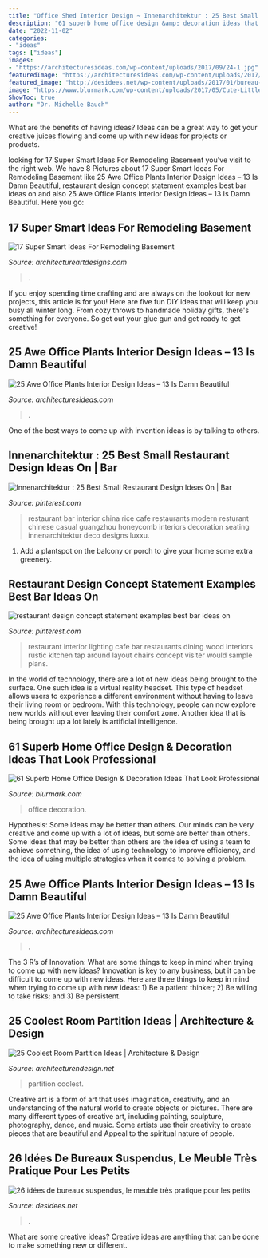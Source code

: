 ```yaml
---
title: "Office Shed Interior Design ~ Innenarchitektur : 25 Best Small Restaurant Design Ideas On"
description: "61 superb home office design &amp; decoration ideas that look professional"
date: "2022-11-02"
categories:
- "ideas"
tags: ["ideas"]
images:
- "https://architecturesideas.com/wp-content/uploads/2017/09/24-1.jpg"
featuredImage: "https://architecturesideas.com/wp-content/uploads/2017/09/5-4.jpg"
featured_image: "http://desidees.net/wp-content/uploads/2017/01/bureau-suspendu-bois-massif-armoires-hautes-faux-plafond-design.jpg"
image: "https://www.blurmark.com/wp-content/uploads/2017/05/Cute-Little-Home-Office.jpg"
ShowToc: true
author: "Dr. Michelle Bauch"
---
```



What are the benefits of having ideas?
Ideas can be a great way to get your creative juices flowing and come up with new ideas for projects or products.

	

		
looking for 17 Super Smart Ideas For Remodeling Basement you've visit to the right web. We have 8 Pictures about 17 Super Smart Ideas For Remodeling Basement like 25 Awe Office Plants Interior Design Ideas – 13 Is Damn Beautiful, restaurant design concept statement examples best bar ideas on and also 25 Awe Office Plants Interior Design Ideas – 13 Is Damn Beautiful. Here you go:
		
    
## 17 Super Smart Ideas For Remodeling Basement

<img loading=lazy src="https://www.architectureartdesigns.com/wp-content/uploads/2015/05/1349-1024x680.jpg" onerror="this.onerror=null;this.src='https://tse1.mm.bing.net/th?id=OIP.RYOevxL-58bo5j5fVXTmLQHaE6&amp;pid=15.1';" alt="17 Super Smart Ideas For Remodeling Basement">

_Source: architectureartdesigns.com_

>. 

	

If you enjoy spending time crafting and are always on the lookout for new projects, this article is for you! Here are five fun DIY ideas that will keep you busy all winter long. From cozy throws to handmade holiday gifts, there's something for everyone. So get out your glue gun and get ready to get creative!

    
## 25 Awe Office Plants Interior Design Ideas – 13 Is Damn Beautiful

<img loading=lazy src="https://architecturesideas.com/wp-content/uploads/2017/09/24-1.jpg" onerror="this.onerror=null;this.src='https://tse3.mm.bing.net/th?id=OIP.HzJmVcVBXhO2r5_aFK_C4QHaEa&amp;pid=15.1';" alt="25 Awe Office Plants Interior Design Ideas – 13 Is Damn Beautiful">

_Source: architecturesideas.com_

>. 

	

One of the best ways to come up with invention ideas is by talking to others.

    
## Innenarchitektur : 25 Best Small Restaurant Design Ideas On | Bar

<img loading=lazy src="https://i.pinimg.com/736x/be/a0/06/bea00666c7db2fd16e13018a1d3abc14.jpg" onerror="this.onerror=null;this.src='https://tse1.mm.bing.net/th?id=OIP.lf6tvcq8meaItsuE46M5uQHaLH&amp;pid=15.1';" alt="Innenarchitektur : 25 Best Small Restaurant Design Ideas On | Bar">

_Source: pinterest.com_

>restaurant bar interior china rice cafe restaurants modern resturant chinese casual guangzhou honeycomb interiors decoration seating innenarchitektur deco designs luxxu. 

	

1. Add a plantspot on the balcony or porch to give your home some extra greenery.

    
## Restaurant Design Concept Statement Examples Best Bar Ideas On

<img loading=lazy src="https://i.pinimg.com/736x/ad/76/8d/ad768d826455b553ceeb94cfd5dc8196.jpg" onerror="this.onerror=null;this.src='https://tse3.mm.bing.net/th?id=OIP._qwlnxZrnCAnZwyztwip6AHaLH&amp;pid=15.1';" alt="restaurant design concept statement examples best bar ideas on">

_Source: pinterest.com_

>restaurant interior lighting cafe bar restaurants dining wood interiors rustic kitchen tap around layout chairs concept visiter would sample plans. 

	

In the world of technology, there are a lot of new ideas being brought to the surface. One such idea is a virtual reality headset. This type of headset allows users to experience a different environment without having to leave their living room or bedroom. With this technology, people can now explore new worlds without ever leaving their comfort zone. Another idea that is being brought up a lot lately is artificial intelligence.

    
## 61 Superb Home Office Design &amp; Decoration Ideas That Look Professional

<img loading=lazy src="https://www.blurmark.com/wp-content/uploads/2017/05/Cute-Little-Home-Office.jpg" onerror="this.onerror=null;this.src='https://tse4.mm.bing.net/th?id=OIP.VyCcdDhskw9PdikBFrEJCgHaLH&amp;pid=15.1';" alt="61 Superb Home Office Design &amp; Decoration Ideas That Look Professional">

_Source: blurmark.com_

>office decoration. 

	

Hypothesis: Some ideas may be better than others.
Our minds can be very creative and come up with a lot of ideas, but some are better than others. Some ideas that may be better than others are the idea of using a team to achieve something, the idea of using technology to improve efficiency, and the idea of using multiple strategies when it comes to solving a problem.

    
## 25 Awe Office Plants Interior Design Ideas – 13 Is Damn Beautiful

<img loading=lazy src="https://architecturesideas.com/wp-content/uploads/2017/09/5-4.jpg" onerror="this.onerror=null;this.src='https://tse3.mm.bing.net/th?id=OIP.2QKxa5BynJpJl3cGN0e0ggHaGX&amp;pid=15.1';" alt="25 Awe Office Plants Interior Design Ideas – 13 Is Damn Beautiful">

_Source: architecturesideas.com_

>. 

	

The 3 R’s of Innovation: What are some things to keep in mind when trying to come up with new ideas?
Innovation is key to any business, but it can be difficult to come up with new ideas. Here are three things to keep in mind when trying to come up with new ideas: 1) Be a patient thinker; 2) Be willing to take risks; and 3) Be persistent.

    
## 25 Coolest Room Partition Ideas | Architecture &amp; Design

<img loading=lazy src="https://cdn.architecturendesign.net/wp-content/uploads/2014/08/951.jpg" onerror="this.onerror=null;this.src='https://tse1.mm.bing.net/th?id=OIP.l6uPWvwx0ulWGilhQm37mgHaLK&amp;pid=15.1';" alt="25 Coolest Room Partition Ideas | Architecture &amp; Design">

_Source: architecturendesign.net_

>partition coolest. 

	

Creative art is a form of art that uses imagination, creativity, and an understanding of the natural world to create objects or pictures. There are many different types of creative art, including painting, sculpture, photography, dance, and music. Some artists use their creativity to create pieces that are beautiful and Appeal to the spiritual nature of people.

    
## 26 Idées De Bureaux Suspendus, Le Meuble Très Pratique Pour Les Petits

<img loading=lazy src="http://desidees.net/wp-content/uploads/2017/01/bureau-suspendu-bois-massif-armoires-hautes-faux-plafond-design.jpg" onerror="this.onerror=null;this.src='https://tse2.mm.bing.net/th?id=OIP.HA_yj_DsRsmthRFltVQOHAHaJ4&amp;pid=15.1';" alt="26 idées de bureaux suspendus, le meuble très pratique pour les petits">

_Source: desidees.net_

>. 

	

What are some creative ideas?
Creative ideas are anything that can be done to make something new or different.

